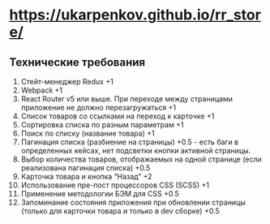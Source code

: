 # https://ukarpenkov.github.io/rr_store/

## Технические требования

1. Стейт-менеджер Redux +1
2. Webpack +1
3. React Router v5 или выше. При переходе между страницами приложение не должно перезагружаться +1
4. Список товаров со ссылками на переход к карточке +1
5. Сортировка списка по разным параметрам +1
6. Поиск по списку (название товара) +1
7. Пагинация списка (разбиение на страницы) +0.5 - есть баги в определенных кейсах, нет подсветки кнопки активной страницы.
8. Выбор количества товаров, отображаемых на одной странице (если реализована пагинация списка) +0.5
9. Карточка товара и кнопка “Назад” +2
10. Использование пре-пост процессоров CSS (SCSS) +1
11. Применение методологии БЭМ для CSS +0.5
12. Запоминание состояния приложения при обновлении страницы (только для карточки товара и только в dev сборке) +0.5

